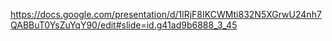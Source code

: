 https://docs.google.com/presentation/d/1lRjF8IKCWMti832N5XGrwU24nh7QABBuT0YsZuYqY90/edit#slide=id.g41ad9b6888_3_45
